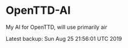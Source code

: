 # OpenTTD-AI
My AI for OpenTTD, will use primarily air

Latest backup: Sun Aug 25 21:56:01 UTC 2019
